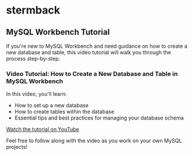 # stermback



## MySQL Workbench Tutorial

If you're new to MySQL Workbench and need guidance on how to create a new database and table, this video tutorial will walk you through the process step-by-step. 

### Video Tutorial: How to Create a New Database and Table in MySQL Workbench

In this video, you'll learn:

- How to set up a new database
- How to create tables within the database
- Essential tips and best practices for managing your database schema

[Watch the tutorial on YouTube]([https://www.youtube.com/watch?v=your-video-id](https://youtu.be/wALCw0F8e9M?si=YGshJxSnPofR36Si))

Feel free to follow along with the video as you work on your own MySQL projects!
